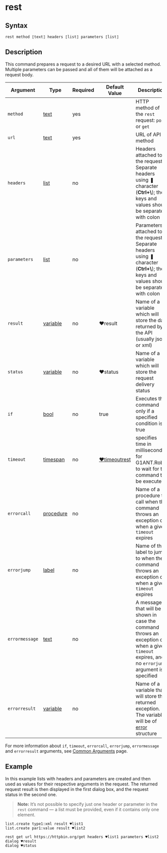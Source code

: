 # rest

## Syntax

```G1ANT
rest method ⟦text⟧ headers ⟦list⟧ parameters ⟦list⟧
```

## Description

This command prepares a request to a desired URL with a selected method. Multiple parameters can be passed and all of them will be attached as a request body.

| Argument | Type | Required | Default Value | Description |
| -------- | ---- | -------- | ------------- | ----------- |
|`method`| [text](../../G1ANT.Language/Structures/TextStructure.md) | yes |  | HTTP method of the `rest` request: `post` or `get` |
|`url`| [text](../../G1ANT.Language/Structures/TextStructure.md) | yes|  | URL of API method |
|`headers`| [list](../../G1ANT.Language/Structures/ListStructure.md) | no |  |Headers attached to the request. Separate headers using ❚ character (**Ctrl+\\**); their keys and values should be separated with colon (:) |
|`parameters`| [list](../../G1ANT.Language/Structures/ListStructure.md) | no |  | Parameters attached to the request. Separate headers using ❚ character (**Ctrl+\\**); their keys and values should be separated with colon (:) |
|`result`| [variable](../../G1ANT.Language/Structures/VariableStructure.md) | no |  ♥result  |Name of a variable which will store the data returned by the API (usually json or xml) |
|`status`| [variable](../../G1ANT.Language/Structures/VariableStructure.md) | no | ♥status |Name of a variable which will store the request delivery status  |
| `if`           | [bool](../../G1ANT.Language/Structures/BooleanStructure.md) | no       | true                                                        | Executes the command only if a specified condition is true   |
|`timeout`| [timespan](../../G1ANT.Language/Structures/TimeSpanStructure.md) | no | [♥timeoutrest](../G1ANT.Addon.Net/Variables/TimeoutRestVariable.md) | specifies time in milliseconds for G1ANT.Robot to wait for the command to be executed |
| `errorcall`    | [procedure](../../G1ANT.Language/Structures/ProcedureStructure.md) | no       |                                                             | Name of a procedure to call when the command throws an exception or when a given `timeout` expires |
| `errorjump`    | [label](../../G1ANT.Language/Structures/LabelStructure.md) | no       |                                                             | Name of the label to jump to when the command throws an exception or when a given `timeout` expires |
| `errormessage` | [text](../../G1ANT.Language/Structures/TextStructure.md) | no       |                                                             | A message that will be shown in case the command throws an exception or when a given `timeout` expires, and no `errorjump` argument is specified |
| `errorresult`  | [variable](../../G1ANT.Language/Structures/VariableStructure.md) | no       |                                                             | Name of a variable that will store the returned exception. The variable will be of [error](../../G1ANT.Language/Structures/ErrorStructure.md) structure  |

For more information about `if`, `timeout`, `errorcall`, `errorjump`, `errormessage` and `errorresult` arguments, see [Common Arguments](../../../appendices/common-arguments.md) page.

## Example

In this example lists with headers and parameters are created and then used as values for their respective arguments in the request. The returned request result is then displayed in the first dialog box, and the request status in the second one.

> **Note:** It’s not possible to specify just one header or parameter in the `rest` command — a list must be provided, even if it contains only one element.

```G1ANT
list.create type1:xml result ♥list1
list.create par1:value result ♥list2

rest get url https://httpbin.org/get headers ♥list1 parameters ♥list2
dialog ♥result
dialog ♥status
```

